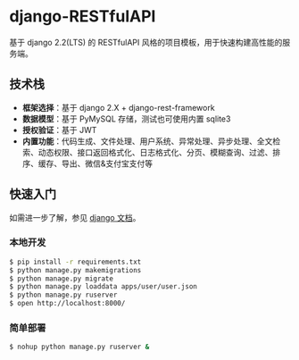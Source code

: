 # django-RESTfulAPI

基于 django 2.2(LTS) 的 RESTfulAPI 风格的项目模板，用于快速构建高性能的服务端。

## 技术栈

- **框架选择**：基于 django 2.X + django-rest-framework
- **数据模型**：基于 PyMySQL 存储，测试也可使用内置 sqlite3
- **授权验证**：基于 JWT
- **内置功能**：代码生成、文件处理、用户系统、异常处理、异步处理、全文检索、动态权限、接口返回格式化、日志格式化、分页、模糊查询、过滤、排序、缓存、导出、微信&支付宝支付等

## 快速入门

如需进一步了解，参见 [django 文档](https://docs.djangoproject.com/en/2.2/)。

### 本地开发

```bash
$ pip install -r requirements.txt
$ python manage.py makemigrations
$ python manage.py migrate
$ python manage.py loaddata apps/user/user.json
$ python manage.py ruserver
$ open http://localhost:8000/
```

### 简单部署

```bash
$ nohup python manage.py ruserver &
```

